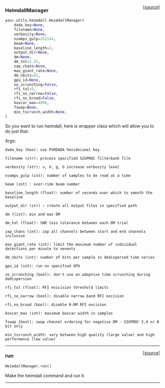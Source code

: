 <span style="float:right;">[[source]](https://github.com/thepetabyteproject/your/blob/master/your/utils/heimdall.py#L50)</span>

### HeimdallManager


```python
your.utils.heimdall.HeimdallManager(
    dada_key=None,
    filename=None,
    verbosity=None,
    nsamps_gulp=262144,
    beam=None,
    baseline_length=2,
    output_dir=None,
    dm=None,
    dm_tol=1.25,
    zap_chans=None,
    max_giant_rate=None,
    dm_nbits=32,
    gpu_id=None,
    no_scrunching=False,
    rfi_tol=5,
    rfi_no_narrow=False,
    rfi_no_broad=False,
    boxcar_max=4096,
    fswap=None,
    min_tscrunch_width=None,
)
```


So you want to run heimdall, here is wrapper class which will allow you to do just that.

Args:

    dada_key (hex): use PSRDADA hexidecimal key

    filename (str): process specified SIGPROC filterbank file

    verbosity (str): v, V, g, G increase verbosity level

    nsamps_gulp (int): number of samples to be read at a time

    beam (int) : over-ride beam number

    baseline_length (float): number of seconds over which to smooth the baseline

    output_dir (str) : create all output files in specified path

    dm (list): min and max DM

    dm_tol (float): SNR loss tolerance between each DM trial

    zap_chans (int): zap all channels between start and end channels inclusive

    max_giant_rate (int): limit the maximum number of individual detections per minute to nevents

    dm_nbits (int): number of bits per sample in dedispersed time series

    gpu_id (int): run on specified GPU

    no_scrunching (bool): don't use an adaptive time scrunching during dedispersion

    rfi_tol (float): RFI exicision threshold limits

    rfi_no_narrow (bool): disable narrow band RFI excision

    rfi_no_broad (bool): disable 0-DM RFI excision

    boxcar_max (int): maximum boxcar width in samples

    fswap (bool): swap channel ordering for negative DM - SIGPROC 2,4 or 8 bit only

    min_tscrunch_width: vary between high quality (large value) and high performance (low value)


----

<span style="float:right;">[[source]](https://github.com/thepetabyteproject/your/blob/master/your/utils/heimdall.py#L127)</span>

### run


```python
HeimdallManager.run()
```


Make the heimdall command and run it.


----

